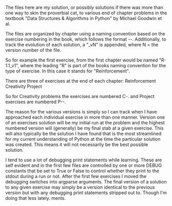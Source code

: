 The files here are my solution, or possibly solutions if there was more than one way to skin the proverbial cat, to various end of chapter problems in the textbook "Data Structures & Algorithms in Python" by Michael Goodwin et al. 

The files are organized by chapter using a naming convention based on the exercise numbering in the book, which follows the format <exercise-type-identifier>-<chapter>-<exercise-number>. Additionally, to track the evolution of each solution,  a "_vN" is appended, where N = the version number of the file. 

So for example the first exercise, from the first chapter would be named "R-1.1_v1", where the leading "R" is part of the books naming convention for the type of exercise. In this case it stands for "Reinforcement". 

There are three of exercises at the end of each chapter:
  Reinforcement
  Creativity
  Project

So for Creativity problems the exercises are numbered C-<chapter>.<exercise-number> and Project exercises are numbered P-<chapter>-<exercise-number>.

The reason for the various versions is simply so I can track when I have approached each individual exercise in more than one manner. Version one of an exercises solution will be my initial run at the problem and the highest numbered version will (generally) be my final stab at a given exercise. This will also typically be the solution I have found that is the most streamlined for my current understanding of Python at the time the particular solution was created. This means it will not  necessarily be the best possible solution.

I tend to use a lot of debugging print statements while learning. These are self evident and in the first few files are controlled by one or more DEBUG constants that be set to True or False to control whether they print to the stdout during a run or not. After the first few exercises I moved the debugging switches into argparse arguments. The final version of a solution to any given exercise may simply be a version identical to the previous version but with any debugging print statements stripped out to. Though I'm doing that less lately. ments. 
